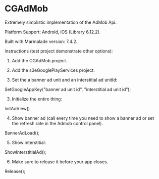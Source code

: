 CGAdMob
==========
Extremely simplistic implementation of the AdMob Api.

Platform Support: Android, iOS (Library 6.12.2).

Built with Marmalade version: 7.4.2.

Instructions (test project demonstrate other options):

1. Add the CGAdMob project.

2. Add the s3eGooglePlayServices project.

2. Set the a banner ad unit and an interstitial ad unitId:

SetGoogleAppKey("banner ad unit id", "interstitial ad unit id”);

3. Initialize the entire thing:

InitAdView()

4. Show banner ad (call every time you need to show a banner ad or set the refresh rate in the Admob control panel).

BannerAdLoad();

5. Show interstitial:

ShowInterstitialAd();

6. Make sure to release it before your app closes.

Release();



